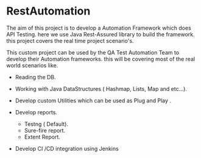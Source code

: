 # RestAutomation

The aim of this project is to develop a Automation Framework which does API Testing.  here we use Java Rest-Assured library to build the framework.  this project covers the real time project scenario's. 

This custom project can be used by the QA Test Automation Team to develop their Automation frameworks. this will be covering most of the real world scenarios like.

 * Reading the DB.
 * Working with Java DataStructures  ( Hashmap, Lists, Map and etc...).
 * Develop custom Utilities which can be used as Plug and Play .
 * Develop reports.
    * Testng ( Default).
	* Sure-fire report.
	* Extent Report.
	
 * Develop CI /CD integration using Jenkins 